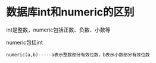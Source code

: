 # 数据库int和numeric的区别

int是整数，numeric包括正数、负数、小数等

numeric包括int

```
numeric(a,b)-----a表示整数部分有效位数，b表示小数部分有效位数
```
